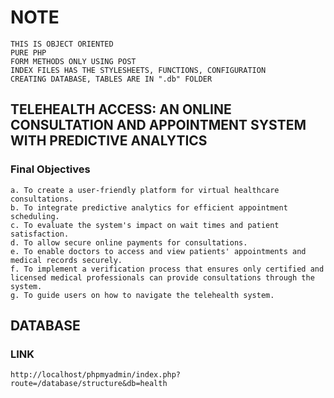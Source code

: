 # NOTE

    THIS IS OBJECT ORIENTED
    PURE PHP
    FORM METHODS ONLY USING POST
    INDEX FILES HAS THE STYLESHEETS, FUNCTIONS, CONFIGURATION
    CREATING DATABASE, TABLES ARE IN ".db" FOLDER

## TELEHEALTH ACCESS: AN ONLINE CONSULTATION AND APPOINTMENT SYSTEM WITH PREDICTIVE ANALYTICS

### Final Objectives

    a. To create a user-friendly platform for virtual healthcare consultations.
    b. To integrate predictive analytics for efficient appointment scheduling.
    c. To evaluate the system's impact on wait times and patient satisfaction.
    d. To allow secure online payments for consultations.
    e. To enable doctors to access and view patients' appointments and medical records securely.
    f. To implement a verification process that ensures only certified and licensed medical professionals can provide consultations through the system.
    g. To guide users on how to navigate the telehealth system.

## DATABASE

### LINK

    http://localhost/phpmyadmin/index.php?route=/database/structure&db=health

